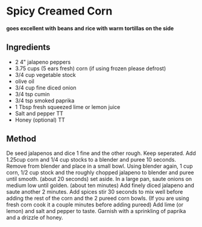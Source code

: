 # Spicy Creamed Corn

#### goes excellent with beans and rice with warm tortillas on the side

## Ingredients

* 2 4" jalapeno peppers
* 3.75 cups (5 ears fresh) corn (if using frozen please defrost)
* 3/4 cup vegetable stock
* olive oil
* 3/4 cup fine diced onion
* 3/4 tsp cumin
* 3/4 tsp smoked paprika
* 1 Tbsp fresh squeezed lime or lemon juice
* Salt and pepper TT
* Honey (optional) TT

## Method

De seed jalapenos and dice 1 fine and the other rough. Keep seperated.
Add 1.25cup corn and 1/4 cup stocks to a blender and puree 10 seconds. Remove from blender and place in a small bowl.
Using blender again, 1 cup corn, 1/2 cup stock and the roughly chopped jalapeno to blender and puree until smooth.
(about 20 seconds) set aside.
In a large pan, saute onions on medium low until golden. (about ten minutes)
Add finely diced jalapeno and saute another 2 minutes.
Add spices stir 30 seconds to mix well before adding the rest of the corn and the 2 pureed corn bowls.
(If you are using fresh corn cook it a couple minutes before adding pureed)
Add lime (or lemon) and salt and pepper to taste.
Garnish with a sprinkling of paprika and a drizzle of honey.
